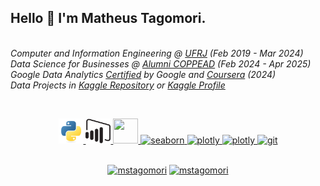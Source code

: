 ## Hello 👋 I'm Matheus Tagomori.

<p>
<em>
</br>Computer and Information Engineering @ <a href="https://poli.ufrj.br">UFRJ</a> (Feb 2019 - Mar 2024)
</br>Data Science for Businesses @ <a href="https://alumnicoppead.com.br">Alumni COPPEAD</a> (Feb 2024 - Apr 2025)
</br>Google Data Analytics <a href="https://www.credly.com/badges/46582dfd-9235-4179-b38b-bbee2304a277">Certified</a> by Google and <a href="https://www.coursera.org">Coursera</a> (2024)
</br>Data Projects in <a href="https://github.com/mstagomori/kaggle">Kaggle Repository</a> or <a href="https://kaggle.com/matheustagomori">Kaggle Profile</a>
</em>
</p>

</br>

<p align="center">
<a href="https://www.python.org" target="_blank"> <img src="https://raw.githubusercontent.com/devicons/devicon/master/icons/python/python-original.svg" alt="python" width="40" height="40"/> </a>
<a href="https://powerbi.microsoft.com/en-us/" target="_blank" rel="noreferrer"> <img src="https://raw.githubusercontent.com/mrankitgupta/mrankitgupta/a768d6bf0a001f03327578ae12f8867e4056cbaf/power-bi.svg" alt="powerbi" width="40" height="40"/> </a>
<a href="https://www.mysql.com/" target="_blank"> <img src="https://cdn.jsdelivr.net/gh/devicons/devicon@latest/icons/mysql/mysql-original-wordmark.svg" width="40" height="40"/> </a>  
<a href="https://seaborn.pydata.org" target="_blank" rel="noreferrer"> <img src="https://seaborn.pydata.org/_images/logo-mark-lightbg.svg" alt="seaborn" width="40" height="40"/> </a>
<a href="https://plotly.com" target="_blank" rel="noreferrer"> <img src="https://cdn.jsdelivr.net/gh/devicons/devicon@latest/icons/plotly/plotly-original.svg" alt="plotly" width="40" height="40"/> </a>
<a href="https://matplotlib.org" target="_blank" rel="noreferrer"> <img src="https://cdn.jsdelivr.net/gh/devicons/devicon@latest/icons/matplotlib/matplotlib-original-wordmark.svg" alt="plotly" width="40" height="40"/> </a>
<a href="https://git-scm.com/" target="_blank"> <img src="https://www.vectorlogo.zone/logos/git-scm/git-scm-icon.svg" alt="git" width="40" height="40"/>
</p>        

##
 
<div align="center"> 
  <a href="https://www.linkedin.com/in/mstagomori" target="_blank"><img align="center" src="https://img.shields.io/badge/-mstagomori-blue?style=flat-square&logo=Linkedin&logoColor=white&link=https://www.linkedin.com/in/mstagomori/" alt="mstagomori" height="22" width="100" /></a>
  <a href="https://github.com/mstagomori/" target="_blank"><img align="center" src="https://img.shields.io/github/followers/mstagomori?label=Follow&style=social&link=https://github.com/mstagomori/" alt="mstagomori" height="22" width="100" /></a> 
</div>


